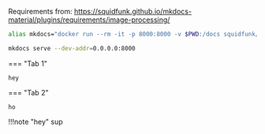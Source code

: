 Requirements from:
https://squidfunk.github.io/mkdocs-material/plugins/requirements/image-processing/

```bash
alias mkdocs="docker run --rm -it -p 8000:8000 -v $PWD:/docs squidfunk/mkdocs-material"
```

```bash
mkdocs serve --dev-addr=0.0.0.0:8000
```

=== "Tab 1"

    hey

=== "Tab 2"

    ho

!!!note "hey"
    sup

